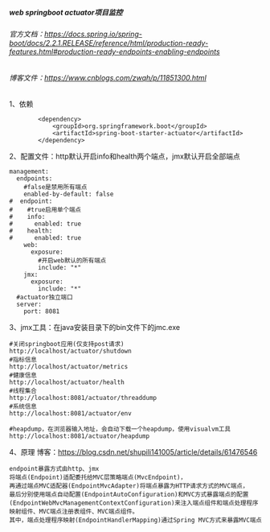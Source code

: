 ##### web springboot actuator项目监控

###### 官方文档：https://docs.spring.io/spring-boot/docs/2.2.1.RELEASE/reference/html/production-ready-features.html#production-ready-endpoints-enabling-endpoints

###### 博客文件：https://www.cnblogs.com/zwqh/p/11851300.html

1、依赖

```
 		<dependency>
            <groupId>org.springframework.boot</groupId>
            <artifactId>spring-boot-starter-actuator</artifactId>
        </dependency>
```

2、配置文件：http默认开启info和health两个端点，jmx默认开启全部端点

```
management:
  endpoints:
    #false是禁用所有端点
    enabled-by-default: false
#  endpoint:
#    #true启用单个端点
#    info:
#      enabled: true
#    health:
#      enabled: true
    web:
      exposure:
        #开启web默认的所有端点
        include: "*"
    jmx:
      exposure:
        include: "*"
  #actuator独立端口
  server:
    port: 8081
```

3、jmx工具：在java安装目录下的bin文件下的jmc.exe

```
#关闭springboot应用(仅支持post请求)
http://localhost/actuator/shutdown
#指标信息
http://localhost/actuator/metrics
#健康信息
http://localhost/actuator/health
#线程集合
http://localhost:8081/actuator/threaddump
#系统信息
http://localhost:8081/actuator/env
```

```
#heapdump，在浏览器输入地址，会自动下载一个heapdump，使用visualvm工具
http://localhost:8081/actuator/heapdump
```

4、原理
博客：https://blog.csdn.net/shupili141005/article/details/61476546

```
endpoint暴露方式由http、jmx
将端点(Endpoint)适配委托给MVC层策略端点(MvcEndpoint)，
再通过端点MVC适配器(EndpointMvcAdapter)将端点暴露为HTTP请求方式的MVC端点，
最后分别使用端点自动配置(EndpointAutoConfiguration)和MVC方式暴露端点的配置(EndpointWebMvcManagementContextConfiguration)来注入端点组件和端点处理程序映射组件、MVC端点注册表组件、MVC端点组件。
其中，端点处理程序映射(EndpointHandlerMapping)通过Spring MVC方式来暴露MVC端点
```

